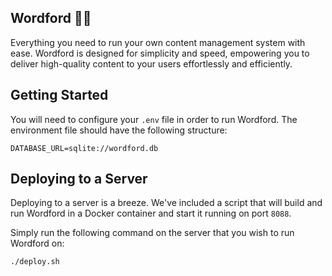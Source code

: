 ## Wordford 🪼🦀

Everything you need to run your own content management system with ease. Wordford is designed for simplicity and speed, empowering you to deliver high-quality content to your users effortlessly and efficiently.

## Getting Started

You will need to configure your `.env` file in order to run Wordford. The environment file should have the following structure:

```env
DATABASE_URL=sqlite://wordford.db
```

## Deploying to a Server

Deploying to a server is a breeze. We've included a script that will build
and run Wordford in a Docker container and start it running on port `8088`.

Simply run the following command on the server that you wish to run Wordford on:

```shell
./deploy.sh
```
